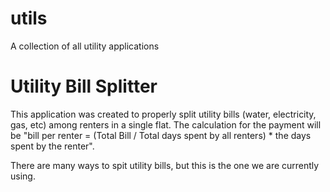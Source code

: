 utils
=====

A collection of all utility applications

Utility Bill Splitter
=====================

This application was created to properly split utility bills (water, electricity, gas, etc) among renters in a single flat.
The calculation for the payment will be "bill per renter = (Total Bill / Total days spent by all renters) * the days spent by the renter".
      
There are many ways to spit utility bills, but this is the one we are currently using.
